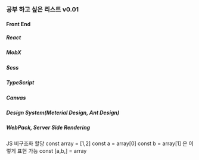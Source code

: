 ### 공부 하고 싶은 리스트 v0.01
#### Front End
##### React
##### MobX
##### Scss
##### TypeScript
##### Canvas
##### Design System(Meterial Design, Ant Design)
##### WebPack, Server Side Rendering   


JS 비구조화 할당
const array = [1,2]
const a = array[0]
const b = array[1]
은 이렇게 표현 가능
const [a,b,] = array

